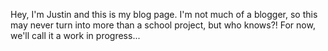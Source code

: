 Hey, I'm Justin and this is my blog page. I'm not much of a blogger, so this may never turn into more than a school project,
but who knows?! For now, we'll call it a work in progress...
